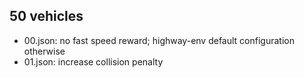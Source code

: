## 50 vehicles
* 00.json: no fast speed reward; highway-env default configuration otherwise
* 01.json: increase collision penalty
